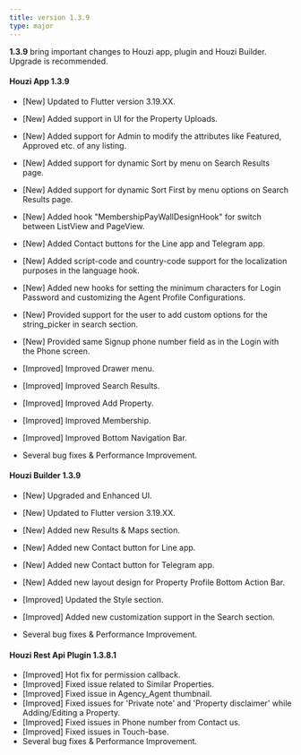 ```yaml
---
title: version 1.3.9
type: major
---
```


**1.3.9** bring important changes to Houzi app, plugin and Houzi Builder. Upgrade is recommended.

#### Houzi App 1.3.9

- [New] Updated to Flutter version 3.19.XX.
- [New] Added support in UI for the Property Uploads.
- [New] Added support for Admin to modify the attributes like Featured, Approved etc. of any listing.
- [New] Added support for dynamic Sort by menu on Search Results page.
- [New] Added support for dynamic Sort First by menu options on Search Results page.
- [New] Added hook "MembershipPayWallDesignHook" for switch between ListView and PageView.
- [New] Added Contact buttons for the Line app and Telegram app.
- [New] Added script-code and country-code support for the localization purposes in the language hook.
- [New] Added new hooks for setting the minimum characters for Login Password and customizing the Agent Profile Configurations.
- [New] Provided support for the user to add custom options for the string_picker in search section.
- [New] Provided same Signup phone number field as in the Login with the Phone screen.

- [Improved] Improved Drawer menu.
- [Improved] Improved Search Results.
- [Improved] Improved Add Property.
- [Improved] Improved Membership.
- [Improved] Improved Bottom Navigation Bar.
- Several bug fixes & Performance Improvement.

#### Houzi Builder 1.3.9

- [New] Upgraded and Enhanced UI.
- [New] Updated to Flutter version 3.19.XX.
- [New] Added new Results & Maps section.
- [New] Added new Contact button for Line app.
- [New] Added new Contact button for Telegram app.
- [New] Added new layout design for Property Profile Bottom Action Bar.

- [Improved] Updated the Style section.
- [Improved] Added new customization support in the Search section.
- Several bug fixes & Performance Improvement.

#### Houzi Rest Api Plugin 1.3.8.1

- [Improved] Hot fix for permission callback.
- [Improved] Fixed issue related to Similar Properties.
- [Improved] Fixed issue in Agency_Agent thumbnail.
- [Improved] Fixed issues for 'Private note' and 'Property disclaimer' while Adding/Editing a Property.
- [Improved] Fixed issues in Phone number from Contact us.
- [Improved] Fixed issues in Touch-base.
- Several bug fixes & Performance Improvement.
